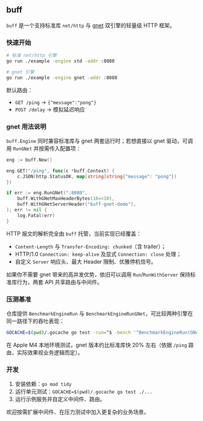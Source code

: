 ## buff

`buff` 是一个支持标准库 `net/http` 与 [gnet](https://github.com/panjf2000/gnet) 双引擎的轻量级 HTTP 框架。

### 快速开始

```bash
# 标准 net/http 引擎
go run ./example -engine std -addr :8080

# gnet 引擎
go run ./example -engine gnet -addr :8080
```

默认路由：

- `GET /ping` -> `{"message":"pong"}`
- `POST /delay` -> 模拟延迟响应

### gnet 用法说明

`buff.Engine` 同时兼容标准库与 gnet 两套运行时；若想直接以 gnet 驱动，可调用 `RunGNet` 并按需传入配置项：

```go
eng := buff.New()

eng.GET("/ping", func(c *buff.Context) {
	c.JSON(http.StatusOK, map[string]string{"message": "pong"})
})

if err := eng.RunGNet(":8080",
	buff.WithGNetMaxHeaderBytes(16<<10),
	buff.WithGNetServerHeader("buff-gnet-demo"),
); err != nil {
	log.Fatal(err)
}
```

HTTP 报文的解析完全由 `buff` 托管，当前实现已经覆盖：

- `Content-Length` 与 `Transfer-Encoding: chunked`（含 trailer）；
- HTTP/1.0 `Connection: keep-alive` 及显式 `Connection: close` 处理；
- 自定义 `Server` 响应头、最大 Header 限制、优雅停机信号。

如果你不需要 gnet 带来的高并发优势，依旧可以调用 `Run`/`RunWithServer` 保持标准库行为，两套 API 共享路由与中间件。

### 压测基准

仓库提供 `BenchmarkEngineRun` 与 `BenchmarkEngineRunGNet`，可比较两种引擎在同一路径下的吞吐表现：

```bash
GOCACHE=$(pwd)/.gocache go test -run=^$ -bench '^BenchmarkEngineRun(GNet)?$' ./buff
```

在 Apple M4 本地环境测试，gnet 版本约比标准库快 20% 左右（依据 `/ping` 路由，实际效果视业务逻辑而定）。

### 开发

1. 安装依赖：`go mod tidy`
2. 运行单元测试：`GOCACHE=$(pwd)/.gocache go test ./...`
3. 运行示例服务并自定义中间件、路由。

欢迎按需扩展中间件、在压力测试中加入更复杂的业务场景。
